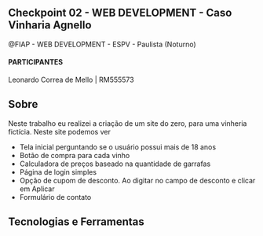 ## Checkpoint 02 - WEB DEVELOPMENT - Caso Vinharia Agnello ##
<p>@FIAP - WEB DEVELOPMENT - ESPV - Paulista (Noturno)</p>
<h4>PARTICIPANTES</h4>
<p>Leonardo Correa de Mello | RM555573</p> 

## Sobre ##
Neste trabalho eu realizei a criação de um site do zero, para uma vinheria fictícia.
Neste site podemos ver
<ul>
  <li>Tela inicial perguntando se o usuário possui mais de 18 anos</li>
  <li>Botão de compra para cada vinho</li>
  <li>Calculadora de preços baseado na quantidade de garrafas</li>
  <li>Página de login simples</li>
  <li>Opção de cupom de desconto. Ao digitar no campo de desconto e clicar em Aplicar</li>
  <li>Formulário de contato</li>
</ul>

## Tecnologias e Ferramentas ##
<img src="" alt="">
<img src="" alt="">
<img src="" alt="">
<img src="" alt="">
